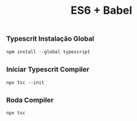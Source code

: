 <h1 align="center">ES6 + Babel</h1>

<p align=center>
    <img src="" alt="">
    </img> 
</p>

## <sup>Typescrit Instalação Global</sup>

```
npm install --global typescript
```

## <sup>Iniciar Typescrit Compiler</sup>

```
npx tsc --init
```


## <sup>Roda Compiler</sup>

```
npx tsc
```